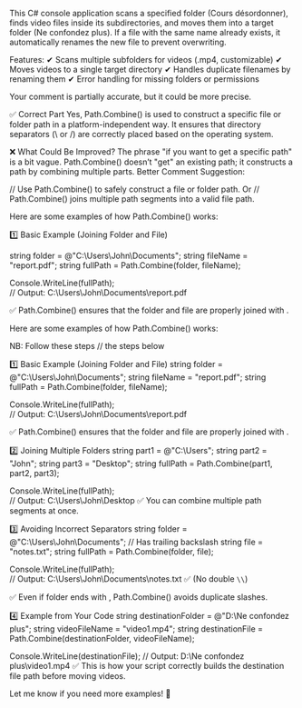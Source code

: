 This C# console application scans a specified folder (Cours désordonner), finds video files inside its subdirectories, and moves them into a target folder (Ne confondez plus). If a file with the same name already exists, it automatically renames the new file to prevent overwriting.

Features:
✔ Scans multiple subfolders for videos (.mp4, customizable)
✔ Moves videos to a single target directory
✔ Handles duplicate filenames by renaming them
✔ Error handling for missing folders or permissions



Your comment is partially accurate, but it could be more precise.

✅ Correct Part
Yes, Path.Combine() is used to construct a specific file or folder path in a platform-independent way. It ensures that directory separators (\ or /) are correctly placed based on the operating system.

❌ What Could Be Improved?
The phrase "if you want to get a specific path" is a bit vague. Path.Combine() doesn’t "get" an existing path; it constructs a path by combining multiple parts.
Better Comment Suggestion:

// Use Path.Combine() to safely construct a file or folder path.
Or
// Path.Combine() joins multiple path segments into a valid file path.

Here are some examples of how Path.Combine() works:

1️⃣ Basic Example (Joining Folder and File)

string folder = @"C:\Users\John\Documents";
string fileName = "report.pdf";
string fullPath = Path.Combine(folder, fileName);

Console.WriteLine(fullPath);  
// Output: C:\Users\John\Documents\report.pdf

✅ Path.Combine() ensures that the folder and file are properly joined with \.


Here are some examples of how Path.Combine() works:

NB: Follow these steps // the steps below

1️⃣ Basic Example (Joining Folder and File)
string folder = @"C:\Users\John\Documents";
string fileName = "report.pdf";
string fullPath = Path.Combine(folder, fileName);

Console.WriteLine(fullPath);  
// Output: C:\Users\John\Documents\report.pdf

✅ Path.Combine() ensures that the folder and file are properly joined with \.


2️⃣ Joining Multiple Folders
string part1 = @"C:\Users";
string part2 = "John";
string part3 = "Desktop";
string fullPath = Path.Combine(part1, part2, part3);

Console.WriteLine(fullPath);  
// Output: C:\Users\John\Desktop
✅ You can combine multiple path segments at once.

3️⃣ Avoiding Incorrect Separators
string folder = @"C:\Users\John\Documents\";  // Has trailing backslash
string file = "notes.txt";
string fullPath = Path.Combine(folder, file);

Console.WriteLine(fullPath);  
// Output: C:\Users\John\Documents\notes.txt  ✅ (No double `\\`)

✅ Even if folder ends with \, Path.Combine() avoids duplicate slashes.


4️⃣ Example from Your Code
string destinationFolder = @"D:\Ne confondez plus";
string videoFileName = "video1.mp4";
string destinationFile = Path.Combine(destinationFolder, videoFileName);

Console.WriteLine(destinationFile);
// Output: D:\Ne confondez plus\video1.mp4
✅ This is how your script correctly builds the destination file path before moving videos.

Let me know if you need more examples! 🚀
